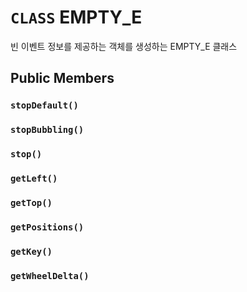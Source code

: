 # `CLASS` EMPTY_E
빈 이벤트 정보를 제공하는 객체를 생성하는 EMPTY_E 클래스

## Public Members

### `stopDefault()`

### `stopBubbling()`

### `stop()`

### `getLeft()`

### `getTop()`

### `getPositions()`

### `getKey()`

### `getWheelDelta()`
